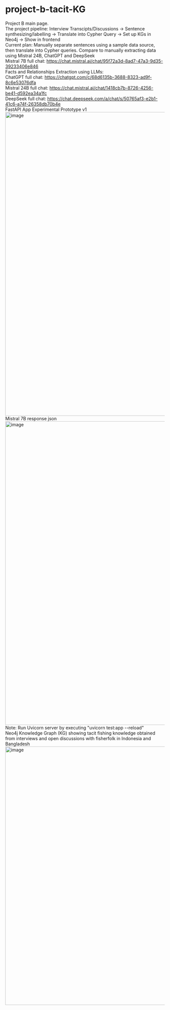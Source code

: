 # project-b-tacit-KG 
Project B main page. <br/>
The project pipeline: Interview Transcipts/Discussions -> Sentence synthesizing/labelling -> Translate into Cypher Query -> Set up KGs in Neo4j -> Show in frontend <br/>
Current plan: Manually separate sentences using a sample data source, then translate into Cypher queries. Compare to manually extracting data using Mistral 24B, ChatGPT and DeepSeek<br/>
Mistral 7B full chat: https://chat.mistral.ai/chat/95f72a3d-8ad7-47a3-9d35-39233406e846 <br/>
Facts and Relationships Extraction using LLMs: <br/>
ChatGPT full chat: https://chatgpt.com/c/68d6135b-3688-8323-ad9f-8c6e53076dfa <br/>
Mistral 24B full chat: https://chat.mistral.ai/chat/1418cb7b-8726-4256-be41-d592ea34a1fc <br/>
DeepSeek full chat: https://chat.deepseek.com/a/chat/s/50765af3-e2b1-41c6-a74f-26358db70b4e <br/>
FastAPI App Experimental Prototype v1
<img width="1920" height="960" alt="image" src="https://github.com/user-attachments/assets/7c256728-5743-42a4-9ff0-6208e7ed452c" />
Mistral 7B response json
<img width="1919" height="960" alt="image" src="https://github.com/user-attachments/assets/f8f4138f-ecd4-49c4-a338-82ec1a241909" />
Note: Run Uvicorn server by executing "uvicorn test:app --reload" <br/>
Neo4j Knowledge Graph (KG) showing tacit fishing knowledge obtained from interviews and open discussions with fisherfolk in Indonesia and Bangladesh
<img width="1608" height="817" alt="image" src="https://github.com/user-attachments/assets/d87af86e-95f4-4fb3-bedd-6a99a39f9f47" />

